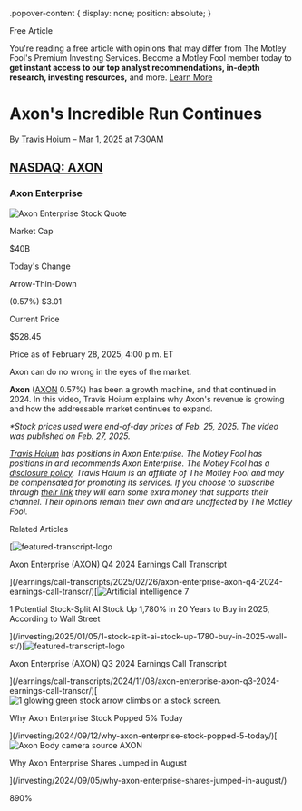 .popover-content { display: none; position: absolute; }

Free Article[](#)

You're reading a free article with opinions that may differ from The Motley Fool's Premium Investing Services. Become a Motley Fool member today to **get instant access to our top analyst recommendations, in-depth research, investing resources,** and more. [Learn More](https://www.fool.com/mms/mark/op-free-tbox-art)

Axon's Incredible Run Continues
===============================

By [Travis Hoium](/author/1787/) – Mar 1, 2025 at 7:30AM

[NASDAQ: AXON](/quote/nasdaq/axon/)
-----------------------------------

### Axon Enterprise

![Axon Enterprise Stock Quote](https://g.foolcdn.com/art/companylogos/mark/AXON.png)

Market Cap

$40B

Today's Change

Arrow-Thin-Down

(0.57%) $3.01

Current Price

$528.45

Price as of February 28, 2025, 4:00 p.m. ET

Axon can do no wrong in the eyes of the market.

**Axon** ([AXON](/quote/nasdaq/axon/) 0.57%) has been a growth machine, and that continued in 2024. In this video, Travis Hoium explains why Axon's revenue is growing and how the addressable market continues to expand.

_\*Stock prices used were end-of-day prices of Feb. 25, 2025. The video was published on Feb. 27, 2025._

_[Travis Hoium](https://www.fool.com/author/1787/) has positions in Axon Enterprise. The Motley Fool has positions in and recommends Axon Enterprise. The Motley Fool has a [disclosure policy](https://www.fool.com/legal/fool-disclosure-policy/)._ _Travis Hoium is an affiliate of The Motley Fool and may be compensated for promoting its services. If you choose to subscribe through [their link](https://fool.com/asym) they will earn some extra money that supports their channel. Their opinions remain their own and are unaffected by The Motley Fool._

Related Articles

[![featured-transcript-logo](https://g.foolcdn.com/image/?url=https%3A%2F%2Fg.foolcdn.com%2Feditorial%2Fimages%2F1%2Ffeatured-transcript-logo-template-2023-01-12.jpg&op=resize&w=92&h=52)

Axon Enterprise (AXON) Q4 2024 Earnings Call Transcript

](/earnings/call-transcripts/2025/02/26/axon-enterprise-axon-q4-2024-earnings-call-transcr/)[![Artificial intelligence 7](https://g.foolcdn.com/image/?url=https%3A%2F%2Fg.foolcdn.com%2Feditorial%2Fimages%2F802750%2Fartificial-intelligence-7.jpg&op=resize&w=92&h=52)

1 Potential Stock-Split AI Stock Up 1,780% in 20 Years to Buy in 2025, According to Wall Street

](/investing/2025/01/05/1-stock-split-ai-stock-up-1780-buy-in-2025-wall-st/)[![featured-transcript-logo](https://g.foolcdn.com/image/?url=https%3A%2F%2Fg.foolcdn.com%2Feditorial%2Fimages%2F1%2Ffeatured-transcript-logo-template-2023-01-12.jpg&op=resize&w=92&h=52)

Axon Enterprise (AXON) Q3 2024 Earnings Call Transcript

](/earnings/call-transcripts/2024/11/08/axon-enterprise-axon-q3-2024-earnings-call-transcr/)[![1 glowing green stock arrow climbs on a stock screen.](https://g.foolcdn.com/image/?url=https%3A%2F%2Fg.foolcdn.com%2Feditorial%2Fimages%2F790540%2F1-glowing-green-stock-arrow-climbs-on-a-stock-screen.jpg&op=resize&w=92&h=52)

Why Axon Enterprise Stock Popped 5% Today

](/investing/2024/09/12/why-axon-enterprise-stock-popped-5-today/)[![Axon Body camera source AXON](https://g.foolcdn.com/image/?url=https%3A%2F%2Fg.foolcdn.com%2Feditorial%2Fimages%2F789793%2Faxon-body-camera-source-axon.jpeg&op=resize&w=92&h=52)

Why Axon Enterprise Shares Jumped in August

](/investing/2024/09/05/why-axon-enterprise-shares-jumped-in-august/)

890%
